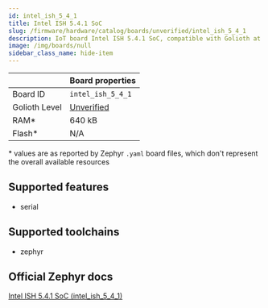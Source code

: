 ```yaml
---
id: intel_ish_5_4_1
title: Intel ISH 5.4.1 SoC
slug: /firmware/hardware/catalog/boards/unverified/intel_ish_5_4_1
description: IoT board Intel ISH 5.4.1 SoC, compatible with Golioth at unverified level.
image: /img/boards/null
sidebar_class_name: hide-item
---
```


[//]: # (This is an auto-generated file, do not edit! Changes to it will be lost upon re-generation)



|                | Board properties     |
| -------------  | -------------------- |
| Board ID       | `intel_ish_5_4_1` |
| Golioth Level  | [Unverified](/firmware/hardware#unverified-boards) |
| RAM*           | 640 kB |
| Flash*         | N/A |

\* values are as reported by Zephyr `.yaml` board files, which don't represent the overall available resources



## Supported features

* serial

## Supported toolchains

* zephyr

## Official Zephyr docs

[Intel ISH 5.4.1 SoC (intel_ish_5_4_1)](https://docs.zephyrproject.org/latest/boards/intel/ish/doc/index.html)
